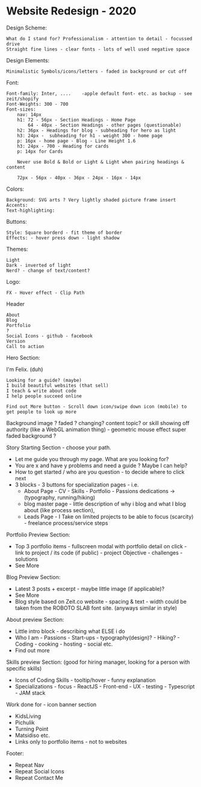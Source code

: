 
# Website Redesign - 2020

Design Scheme:

    What do I stand for? Professionalism - attention to detail - focussed drive
    Straight fine lines - clear fonts - lots of well used negative space

Design Elements:
   
    Minimalistic Symbols/icons/letters - faded in background or cut off

Font: 
       
    Font-family: Inter, ....    -apple default font- etc. as backup - see zeit/shopify
    Font-Weights: 300 - 700
    Font-sizes:
        nav: 14px
        h1: 72 - 56px - Section Headings - Home Page
            64 - 40px - Section Headings - other pages (questionable)
        h2: 36px - Headings for blog - subheading for hero as light
        h3: 24px -  subheading for h1 - weight 300 - home page
        p: 16px - home page - Blog - Line Height 1.6
        h3: 24px - 700 - Heading for cards
        p: 14px for Cards
        
        Never use Bold & Bold or Light & Light when pairing headings & content
        
        72px - 56px - 40px - 36px - 24px - 16px - 14px
        
    
Colors:

    Background: SVG arts ? Very lightly shaded picture frame insert
    Accents: 
    Text-highlighting: 
    
Buttons:
    
    Style: Square borderd - fit theme of border
    Effects: - hover press down - light shadow
    
Themes:
    
    Light
    Dark - inverted of light
    Nerd? - change of text/content?
    

Logo:

    FX - Hover effect - Clip Path

Header

    About
    Blog
    Portfolio
    ?
    Social Icons - github - facebook
    Version
    Call to action

Hero Section:

I'm Felix. (duh)
    
    Looking for a guide? (maybe)
    I build beautiful websites (that sell)
    I teach & write about code
    I help people succeed online
    
    Find out More button - Scroll down icon/swipe down icon (mobile) to get people to look up more

Background image ? faded ? changing? content topic? or skill showing off authority (like a WebGL animation thing) - geometric mouse effect super faded background ?

Story Starting Section - choose your path.
  - Let me guide you through my page. What are you looking for?
  - You are x and have y problems and need a guide ? Maybe I can help?
  - How to get started / who are you question - to decide where to click next
  - 3 blocks - 3 buttons for specialization pages - i.e. 
    - About Page - CV - Skills - Portfolio - Passions dedications -> (typography, running/hiking)
    - blog master page - little description of why i blog and what I blog about (like process section), 
    - Leads Page - I Take on limited projects to be able to focus (scarcity) - freelance process/service steps


Portfolio Preview Section:
- Top 3 portfolio items - fullscreen modal with portfolio detail on click - link to project / its code (if public) - project Objective - challenges - solutions
- See More

Blog Preview Section:
- Latest 3 posts + excerpt - maybe little image (if applicable)?
- See More
- Blog style based on Zeit.co website - spacing & text - width could be taken from the ROBOTO SLAB font site. (anyways similar in style)

About preview Section:
- Little intro block - describing what ELSE i do
- Who I am - Passions - Start-ups - typography(design)? - Hiking? - Coding - cooking - hosting - social etc.
- Find out more

Skills preview Section: (good for hiring manager, looking for a person with specific skills)
- Icons of Coding Skills - tooltip/hover - funny explanation
- Specializations - focus - ReactJS - Front-end - UX - testing - Typescript - JAM stack

Work done for - icon banner section
- KidsLiving
- Pichulik
- Turning Point
- Matsidiso etc.
- Links only to portfolio items - not to websites

Footer:
  - Repeat Nav
  - Repeat Social Icons
  - Repeat Contact Me
